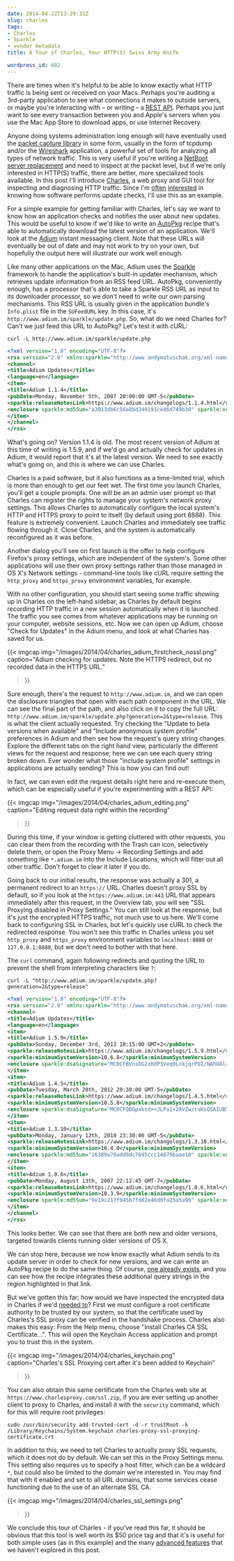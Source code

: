 ```yaml
---
date: 2014-04-22T13:29:33Z
slug: charles
tags:
- Charles
- Sparkle
- vendor metadata
title: A Tour of Charles, Your HTTP(S) Swiss Army Knife

wordpress_id: 682
---
```


<!-- [![Charles_256.png](images/2014/04/Charles_256.png)](images/2014/04/Charles_256.png) -->

There are times when it's helpful to be able to know exactly what HTTP traffic is being sent or received on your Macs. Perhaps you're auditing a 3rd-party application to see what connections it makes to outside servers, or maybe you're interacting with – or writing – a [REST API](http://en.wikipedia.org/wiki/RESTful_API_Modeling_Language#Applied_to_web_services). Perhaps you just want to see every transaction between you and Apple's servers when you use the Mac App Store to download apps, or use Internet Recovery.

Anyone doing systems administration long enough will have eventually used the [packet capture library](http://en.wikipedia.org/wiki/Pcap) in some form, usually in the form of tcpdump and/or the [Wireshark](http://www.wireshark.org/) application, a powerful set of tools for analyzing all types of network traffic. This is very useful if you're writing a [NetBoot server replacement](https://bitbucket.org/bruienne/bsdpy) and need to inspect at the packet level, but if we're only interested in HTTP(S) traffic, there are better, more specialized tools available. In this post I'll introduce [Charles](https://www.charlesproxy.com/), a web proxy and GUI tool for inspecting and diagnosing HTTP traffic. Since I'm [often](http://github.com/autopkg/recipes) [interested](http://github.com/autopkg/timsutton-recipes) in knowing how software performs update checks, I'll use this as an example.

<!--more-->

For a simple example for getting familiar with Charles, let's say we want to know how an application checks and notifies the user about new updates. This would be useful to know if we'd like to write an [AutoPkg](https://github.com/autopkg/autopkg) recipe that's able to automatically download the latest version of an application. We'll look at the [Adium](http://adium.im/) instant messaging client. Note that these URLs will eventually be out of date and may not work to try on your own, but hopefully the output here will illustrate our work well enough.

Like many other applications on the Mac, Adium uses the [Sparkle](http://sparkle.andymatuschak.org) framework to handle the application's built-in updater mechanism, which retrieves update information from an RSS feed URL. AutoPkg, conveniently enough, has a processor that's able to take a Sparkle RSS URL as input to its downloader processor, so we don't need to write our own parsing mechanisms. This RSS URL is usually given in the application bundle's `Info.plist` file in the `SUFeedURL` key. In this case, it's `http://www.adium.im/sparkle/update.php`. So, what do we need Charles for? Can't we just feed this URL to AutoPkg? Let's test it with cURL:

`curl -L http://www.adium.im/sparkle/update.php`

```xml
<?xml version="1.0" encoding="UTF-8"?>
<rss version="2.0" xmlns:sparkle="http://www.andymatuschak.org/xml-namespaces/sparkle">
<channel>
<title>Adium Updates</title>
<language>en</language>
<item>
<title>Adium 1.1.4</title>
<pubDate>Monday, November 5th, 2007 20:00:00 GMT-5</pubDate>
<sparkle:releaseNotesLink>https://www.adium.im/changelogs/1.1.4.html</sparkle:releaseNotesLink>
<enclosure sparkle:md5Sum="a3013db6c56a8bd249191ced6d749b30" sparkle:version="1.1.4" url="http://adiumx.cachefly.net/Adium_1.1.4.dmg" length="16463533" type="application/octet-stream"/>
</item>
</channel>
</rss>
```

What's going on? Version 1.1.4 is old. The most recent version of Adium at this time of writing is 1.5.9, and if we'd go and actually check for updates in Adium, it would report that it's at the latest version. We need to see exactly what's going on, and this is where we can use Charles.

Charles is a paid software, but it also functions as a time-limited trial, which is more than enough to get our feet wet. The first time you launch Charles, you'll get a couple prompts. One will be an an admin user prompt so that Charles can register the rights to manage your system's network proxy settings. This allows Charles to automatically configure the local system's HTTP and HTTPS proxy to point to itself (by default using port 8888). This feature is extremely convenient. Launch Charles and immediately see traffic flowing through it. Close Charles, and the system is automatically reconfigured as it was before.

Another dialog you'll see on first launch is the offer to help configure Firefox's proxy settings, which are independent of the system's. Some other applications will use their own proxy settings rather than those managed in OS X's Network settings - command-line tools like cURL require setting the `http_proxy` and `https_proxy` environment variables, for example.

With no other configuration, you should start seeing some traffic showing up in Charles on the left-hand sidebar, as Charles by default begins recording HTTP traffic in a new session automatically when it is launched. The traffic you see comes from whatever applications may be running on your computer, website sessions, etc. Now we can open up Adium, choose "Check for Updates" in the Adium menu, and look at what Charles has saved for us.

{{< imgcap
	img="/images/2014/04/charles_adium_firstcheck_nossl.png"
	caption="Adium checking for updates. Note the HTTPS redirect, but no recorded data in the HTTPS URL."
>}}

Sure enough, there's the request to `http://www.adium.im`, and we can open the disclosure triangles that open with each path component in the URL. We can see the final part of the path, and also click on it to copy the full URL: `http://www.adium.im/sparkle/update.php?generation=2&type=release`. This is what the client actually requested. Try checking the "Update to beta versions when available" and "Include anonymous system profile" preferences in Adium and then see how the request's query string changes. Explore the different tabs on the right hand view, particularly the different views for the request and response; here we can see each query string broken down. Ever wonder what those "include system profile" settings in applications are actually sending? This is how you can find out!

In fact, we can even edit the request details right here and re-execute them, which can be especially useful if you're experimenting with a REST API:

{{< imgcap
	img="/images/2014/04/charles_adium_editing.png"
	caption="Editing request data right within the recording"
>}}

During this time, if your window is getting cluttered with other requests, you can clear them from the recording with the Trash can icon, selectively delete them, or open the Proxy Menu -> Recording Settings and add something like `*.adium.im` into the Include Locations, which will filter out all other traffic. Don't forget to clear it later if you do.

Going back to our initial results, the response was actually a 301, a permanent redirect to an `https://` URL. Charles doesn't proxy SSL by default, so if you look at the `https://www.adium.im:443` URL that appears immediately after this request, in the Overview tab, you will see "SSL Proxying disabled in Proxy Settings." You can still look at the response, but it's just the encrypted HTTPS traffic, not much use to us here. We'll come back to configuring SSL in Charles, but let's quickly use cURL to check the redirected response. You won't see this traffic in Charles unless you set `http_proxy` and `https_proxy` environment variables to `localhost:8888` or `127.0.0.1:8888`, but we don't need to bother with that here.

The `curl` command, again following redirects and quoting the URL to prevent the shell from interpreting characters like `?`:

`curl -L "http://www.adium.im/sparkle/update.php?generation=2&type=release"`

```xml
<?xml version="1.0" encoding="UTF-8"?>
<rss version="2.0" xmlns:sparkle="http://www.andymatuschak.org/xml-namespaces/sparkle">
<channel>
<title>Adium Updates</title>
<language>en</language>
<item>
<title>Adium 1.5.9</title>
<pubDate>Sunday, December 3rd, 2013 18:15:00 GMT+2</pubDate>
<sparkle:releaseNotesLink>https://www.adium.im/changelogs/1.5.9.html</sparkle:releaseNotesLink>
<sparkle:minimumSystemVersion>10.6.8</sparkle:minimumSystemVersion>
<enclosure sparkle:dsaSignature="MC0CFBVnsDG2zHdP3Veq0LckjqrPbI/NAhUAlavqFjFioklXR1L9CdARdle+p2Q=" sparkle:version="1.5.9" url="https://adiumx.cachefly.net/Adium_1.5.9.dmg" length="24516000" type="application/octet-stream"/>
</item>
<item>
<title>Adium 1.4.5</title>
<pubDate>Tuesday, March 20th, 2012 20:30:00 GMT-5</pubDate>
<sparkle:releaseNotesLink>https://www.adium.im/changelogs/1.4.5.html</sparkle:releaseNotesLink>
<sparkle:minimumSystemVersion>10.5.8</sparkle:minimumSystemVersion>
<enclosure sparkle:dsaSignature="MC0CFQDGpxksd++JLPa1+2AVZw/ruHsQSAIUB5REX5PJxM3bYtAKfwvnaR1pfKo=" sparkle:version="1.4.5" url="https://adiumx.cachefly.net/Adium_1.4.5.dmg" length="23065688" type="application/octet-stream"/>
</item>
<item>
<title>Adium 1.3.10</title>
<pubDate>Monday, January 12th, 2010 23:30:00 GMT-5</pubDate>
<sparkle:releaseNotesLink>https://www.adium.im/changelogs/1.3.10.html</sparkle:releaseNotesLink>
<sparkle:minimumSystemVersion>10.4.0</sparkle:minimumSystemVersion>
<enclosure sparkle:md5Sum="16309a78add9dc7695ccc14079baae10" sparkle:version="1.3.10" url="https://adiumx.cachefly.net/Adium_1.3.10.dmg" length="22369877" type="application/octet-stream"/>
</item>
<item>
<title>Adium 1.0.6</title>
<pubDate>Monday, August 13th, 2007 22:12:45 GMT-7</pubDate>
<sparkle:releaseNotesLink>https://www.adium.im/changelogs/1.0.6.html</sparkle:releaseNotesLink>
<sparkle:minimumSystemVersion>10.3.9</sparkle:minimumSystemVersion>
<enclosure sparkle:md5Sum="9e19c217f945b7fd82e46d0fa25a5a9b" sparkle:version="1.0.6" url="https://adiumx.cachefly.net/Adium_1.0.6.dmg" length="13795246" type="application/octet-stream"/>
</item>
</channel>
</rss>
```

This looks better. We can see that there are both new and older versions, targeted towards clients running older versions of OS X.

We can stop here, because we now know exactly what Adium sends to its update server in order to check for new versions, and we can write an AutoPkg recipe to do the same thing. Of course, [one already exists](https://github.com/autopkg/recipes/blob/f29f399c54adee7122e9fdc3c1ea7ed4c67388a4/Adium/Adium.download.recipe#L25-L33), and you can see how the recipe integrates these additional query strings in the region highlighted in that link.

But we've gotten this far; how would we have inspected the encrypted data in Charles if we'd [needed to](https://softwareupdate.vmware.com/cds/vmw-desktop/fusion.xml)? First we must configure a root certificate authority to be trusted by our system, so that the certificate used by Charles's SSL proxy can be verified in the handshake process. Charles also makes this easy: From the Help menu, choose "Install Charles CA SSL Certificate...". This will open the Keychain Access application and prompt you to trust this in the system.

{{< imgcap
	img="/images/2014/04/charles_keychain.png"
	caption="Charles's SSL Proxying cert after it's been added to Keychain"
>}}

You can also obtain this same certificate from the Charles web site at `https://www.charlesproxy.com/ssl.zip`, if you are ever setting up another client to proxy to Charles, and install it with the `security` command, which for this will require root privileges:

`sudo /usr/bin/security add-trusted-cert -d -r trustRoot -k /Library/Keychains/System.keychain charles-proxy-ssl-proxying-certificate.crt`

In addition to this, we need to tell Charles to actually proxy SSL requests, which it does not do by default. We can set this in the Proxy Settings menu. This setting also requires us to specify a host filter, which can be a wildcard `*`, but could also be limited to the domain we're interested in. You may find that with it enabled and set to all URL domains, that some services cease functioning due to the use of an alternate SSL CA.

{{< imgcap
	img="/images/2014/04/charles_ssl_settings.png"
>}}

We conclude this tour of Charles - if you've read this far, it should be obvious that this tool is well worth its $50 price tag and that it's is useful for both simple uses (as in this example) and the many [advanced features](https://www.charlesproxy.com/documentation) that we haven't explored in this post.
